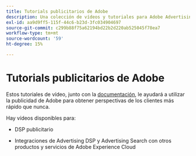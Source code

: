 ```yaml
---
title: Tutorials publicitarios de Adobe
description: Una colección de vídeos y tutoriales para Adobe Advertising.
exl-id: aa9d9ff5-115f-44c6-b23d-3fc034904697
source-git-commit: c299b88f75a62194bd22b2d220ab525045f78ea7
workflow-type: tm+mt
source-wordcount: '59'
ht-degree: 15%

---
```


# Tutorials publicitarios de Adobe

Estos tutoriales de vídeo, junto con la [documentación](https://experienceleague.adobe.com/docs/advertising-cloud.html), le ayudará a utilizar la publicidad de Adobe para obtener perspectivas de los clientes más rápido que nunca.

Hay vídeos disponibles para:

* DSP publicitario

* Integraciones de Advertising DSP y Advertising Search con otros productos y servicios de Adobe Experience Cloud

<!--
See other -learn tutorials landing pages to get ideas for additional content
-->
